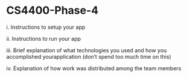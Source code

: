 # CS4400-Phase-4
i. Instructions to setup your app


ii. Instructions to run your app


iii. Brief explanation of what technologies you used and how you accomplished yourapplication (don’t spend too much time on this)


iv. Explanation of how work was distributed among the team members